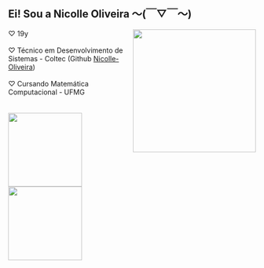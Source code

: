  ## Ei! Sou a Nicolle Oliveira 〜(￣▽￣〜) 
 <img align= "right" width= "250" src="https://pa1.narvii.com/6580/8098c6e9207376889eeb0532d9f5a0723c4d73f5_hq.gif"/>


<div>
    ♡ 19y <br><br>
    ♡ Técnico em Desenvolvimento de Sistemas - Coltec (Github <a href="https://github.com/Nicolle-Oliveira">Nicolle-Oliveira</a>)<br><br>
    ♡ Cursando Matemática Computacional - UFMG <br>
</div>
<br><br>
<div align="left">
    <a href="https://github.com/NicolleTO">
        <img height=150 src="https://github-readme-stats.vercel.app/api?username=NicolleTO&hide=contribs,prs&show_icons=true&theme=omni"/>
    </a>
    <a href="https://github.com/NicolleTO">
        <img height=150 src="https://github-readme-stats.vercel.app/api/top-langs/?username=NicolleTO&layout=compact&theme=omni" />
    </a>
</div>



##
